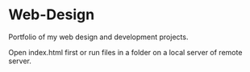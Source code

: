 # Web-Design
Portfolio of my web design and development projects.

Open index.html first or run files in a folder 
on a local server of remote server.
